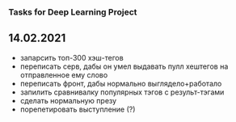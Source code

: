 ### Tasks for Deep Learning Project

## 14.02.2021

* запарсить топ-300 хэш-тегов
* переписать серв, дабы он умел выдавать пулл хештегов на отправленное ему слово
* переписать фронт, дабы нормально выглядело+работало
* запилить сравнивалку популярных тэгов с результ-тэгами
* сделать нормальную презу
* порепетировать выступление (?)